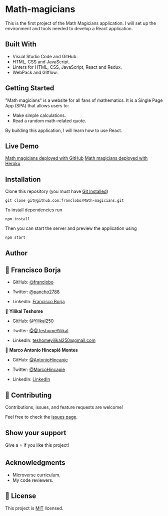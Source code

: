 # Math-magicians

This is the first project of the Math Magicians application. I will set up the environment and tools needed to develop a React application.

## Built With

- Visual Studio Code and GitHub.
- HTML, CSS and JavaScript.
- Linters for HTML, CSS, JavaScript, React and Redux.
- WebPack and Gitflow.

## Getting Started

"Math magicians" is a website for all fans of mathematics. It is a Single Page App (SPA) that allows users to:

- Make simple calculations.
- Read a random math-related quote.

By building this application, I will learn how to use React.

## Live Demo

[Math magicians deployed with GitHub](https://franclobo.github.io/Math-magicians/)
[Math magicians deployed with Heroku](https://math-magicians-franclobo.herokuapp.com/)<br>

## Installation

Clone this repository (you must have [Git Installed](https://github.com/git-guides/install-git))

`git clone git@github.com:franclobo/Math-magicians.git`

To install dependencies run

`npm install`

Then you can start the server and preview the application using

`npm start`

## Author

## 👤 Francisco Borja

- GitHub: [@franclobo](https://github.com/franclobo)

- Twitter: [@pancho2788](https://twitter.com/Pancho2788)

- LinkedIn: [Francisco Borja](https://www.linkedin.com/in/francisco-borja-lobato/)

👤 **Yilikal Teshome**

- GitHub: [@Yilikal250](https://github.com/githubhandle)

- Twitter: [@@TeshomeYilikal](https://twitter.com/twitterhandle)

- LinkedIn: [teshomeyilikal250@gmail.com](https://linkedin.com/in/linkedinhandle)

👤 **Marco Antonio Hincapié Montes**

- GitHub: [@AntonioHincapie](https://github.com/AntonioHincapie)

- Twitter: [@MarcoHincapie](https://twitter.com/MarcoHincapie)

- LinkedIn: [LinkedIn](https://www.linkedin.com/in/marco-hincapi%C3%A9-7a76751a3/)

## 🤝 Contributing

Contributions, issues, and feature requests are welcome!

Feel free to check the [issues page](../../issues/).

## Show your support

Give a ⭐️ if you like this project!

## Acknowledgments

- Microverse curriculum.
- My code reviewers.

## 📝 License

This project is [MIT](./LICENSE) licensed.
